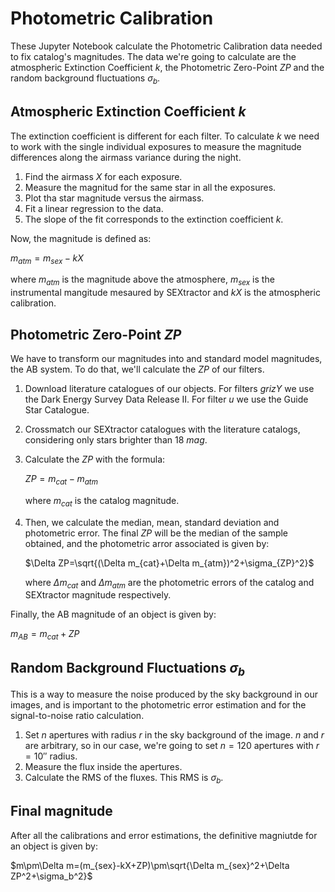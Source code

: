 # Photometric Calibration
These Jupyter Notebook calculate the Photometric Calibration data needed to fix catalog's magnitudes. The data we're going to calculate are the atmospheric Extinction Coefficient $k$, the Photometric Zero-Point $ZP$ and the random background fluctuations $\sigma_b$.

## Atmospheric Extinction Coefficient $k$
The extinction coefficient is different for each filter. To calculate $k$ we need to work with the single individual exposures to measure the magnitude differences along the airmass variance during the night.

1. Find the airmass $X$ for each exposure.
2. Measure the magnitud for the same star in all the exposures.
3. Plot tha star magnitude versus the airmass.
4. Fit a linear regression to the data.
5. The slope of the fit corresponds to the extinction coefficient $k$.

Now, the magnitude is defined as:

$m_{atm}=m_{sex}-kX$

where $m_{atm}$ is the magnitude above the atmosphere, $m_{sex}$ is the instrumental mangitude mesaured by SEXtractor and $kX$ is the atmospheric calibration.

## Photometric Zero-Point $ZP$
We have to transform our magnitudes into and standard model magnitudes, the AB system. To do that, we'll calculate the $ZP$ of our filters.

1. Download literature catalogues of our objects. For filters $grizY$ we use the Dark Energy Survey Data Release II. For filter $u$ we use the Guide Star Catalogue.
2. Crossmatch our SEXtractor catalogues with the literature catalogs, considering only stars brighter than 18 $mag$.
3. Calculate the $ZP$ with the formula:

    $ZP=m_{cat}-m_{atm}$
    
    where $m_{cat}$ is the catalog magnitude.
    
4. Then, we calculate the median, mean, standard deviation and photometric error. The final $ZP$ will be the median of the sample obtained, and the photometric arror associated is given by:

    $\Delta ZP=\sqrt{(\Delta m_{cat}+\Delta m_{atm})^2+\sigma_{ZP}^2}$
    
    where $\Delta m_{cat}$ and $\Delta m_{atm}$ are the photometric errors of the catalog and SEXtractor magnitude respectively.
    
Finally, the AB magnitude of an object is given by:

  $m_{AB}=m_{cat}+ZP$
  
## Random Background Fluctuations $\sigma_b$
This is a way to measure the noise produced by the sky background in our images, and is important to the photometric error estimation and for the signal-to-noise ratio calculation.

1. Set $n$ apertures with radius $r$ in the sky background of the image. $n$ and $r$ are arbitrary, so in our case, we're going to set $n=120$ apertures with $r=10''$ radius.
2. Measure the flux inside the apertures.
3. Calculate the RMS of the fluxes. This RMS is $\sigma_b$.

## Final magnitude
After all the calibrations and error estimations, the definitive magniutde for an object is given by:

$m\pm\Delta m=(m_{sex}-kX+ZP)\pm\sqrt{\Delta m_{sex}^2+\Delta ZP^2+\sigma_b^2}$
